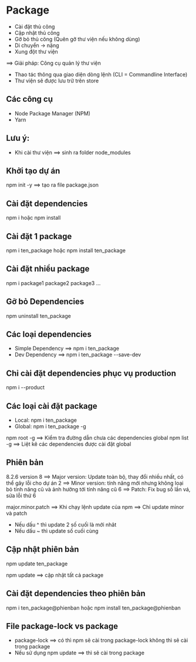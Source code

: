 # Package
- Cài đặt thủ công
- Cập nhật thủ công
- Gỡ bỏ thủ công (Quên gỡ thư viện nếu không dùng)
- Di chuyển -> nặng
- Xung đột thư viện

==> Giải pháp: Công cụ quản lý thư viện
+ Thao tác thông qua giao diện dòng lệnh (CLI = Commandline Interface)
+ Thư viện sẽ được lưu trữ trên store


## Các công cụ

- Node Package Manager (NPM)
- Yarn

## Lưu ý:

- Khi cài thư viện ==> sinh ra folder node_modules

## Khởi tạo dự án

npm init -y ==> tạo ra file package.json

## Cài đặt dependencies

npm i hoặc npm install

## Cài đặt 1 package

npm i ten_package hoặc npm install ten_package

## Cài đặt nhiều package

npm i package1 package2 package3 ...

## Gỡ bỏ Dependencies

npm uninstall ten_package

## Các loại dependencies

- Simple Dependency ==> npm i ten_package
- Dev Dependency ==> npm i ten_package --save-dev

## Chỉ cài đặt dependencies phục vụ production

npm i --product

## Các loại cài đặt package

- Local: npm i ten_package
- Global: npm i ten_package -g

npm root -g ==> Kiểm tra đường dẫn chưa các dependencies global
npm list -g ==> Liệt kê các dependencies được cài đặt global

## Phiên bản

8.2.6 version 
8 ==> Major version: Update toàn bộ, thay đổi nhiều nhất, có thể gây lỗi cho dự án
2 ==> Minor version: tính năng mới nhưng không loại bỏ tính năng cũ và ảnh hưởng tới tính năng cũ
6 ==> Patch: Fix bug số lần vá, sửa lỗi thứ 6

major.minor.patch ==> Khi chạy lệnh update của npm ==> Chỉ update minor và patch 
- Nếu dấu ^ thì update 2 số cuối là mới nhât
- Nếu dấu ~ thì update số cuối cùng 

## Cập nhật phiên bản

npm update ten_package

npm update ==> cập nhật tất cả package

## Cài đặt dependencies theo phiên bản

npm i ten_package@phienban hoặc npm install ten_package@phienban

## File package-lock vs package

- package-lock ==> có thì npm sẽ cài trong package-lock không thì sẽ cài trong package
- Nếu sử dụng npm update ==> thì sẽ cài trong package
